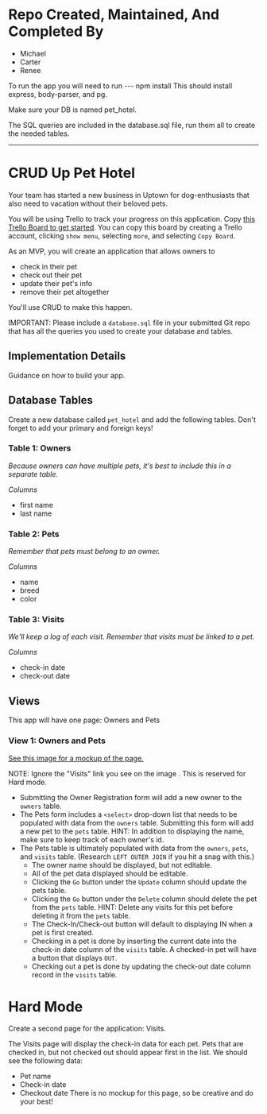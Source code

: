 # Repo Created, Maintained, And Completed By
* Michael
* Carter
* Renee

To run the app you will need to run --- npm install
This should install express, body-parser, and pg.

Make sure your DB is named pet_hotel.

The SQL queries are included in the database.sql file, run them all to create the
needed tables.









--------------------------------------------------
# CRUD Up Pet Hotel
Your team has started a new business in Uptown for dog-enthusiasts that also need to vacation without their beloved pets.

You will be using Trello to track your progress on this application. Copy [this Trello Board to get started](https://trello.com/b/aHoUGrQA/pet-hotel). You can copy this board by creating a Trello account, clicking `show menu`, selecting `more`, and selecting `Copy Board`.

As an MVP, you will create an application that allows owners to

* check in their pet
* check out their pet
* update their pet's info
* remove their pet altogether

You'll use CRUD to make this happen.

IMPORTANT: Please include a `database.sql` file in your submitted Git repo that has all the queries you used to create your database and tables.

## Implementation Details
Guidance on how to build your app.

## Database Tables
Create a new database called `pet_hotel` and add the following tables. Don't forget to add your primary and foreign keys!

### Table 1: Owners

*Because owners can have multiple pets, it's best to include this in a separate table.*

*Columns*

* first name
* last name

### Table 2: Pets

*Remember that pets must belong to an owner.*

*Columns*

* name
* breed
* color

### Table 3: Visits

*We'll keep a log of each visit. Remember that visits must be linked to a pet.*

*Columns*

* check-in date
* check-out date

## Views
This app will have one page: Owners and Pets

### View 1: Owners and Pets

[See this image for a mockup of the page.](https://drive.google.com/file/d/0B10Wu-zrSBwMZ1E0Y2ZYazVXdlE/view?usp=sharing)

NOTE: Ignore the "Visits" link you see on the image . This is reserved for Hard mode.

* Submitting the Owner Registration form will add a new owner to the `owners` table.
* The Pets form includes a `<select>` drop-down list that needs to be populated with data from the `owners` table. Submitting this form will add a new pet to the `pets` table. HINT: In addition to displaying the name, make sure to keep track of each owner's id.
* The Pets table is ultimately populated with data from the `owners`, `pets`, and `visits` table. (Research `LEFT OUTER JOIN` if you hit a snag with this.)
    * The owner name should be displayed, but not editable.
    * All of the pet data displayed should be editable.
    * Clicking the `Go` button under the `Update` column should update the pets table.
    * Clicking the `Go` button under the `Delete` column should delete the pet from the `pets` table. HINT: Delete any visits for this pet before deleting it from the `pets` table.
    * The Check-In/Check-out button will default to displaying IN when a pet is first created.
    * Checking in a pet is done by inserting the current date into the check-in date column of the `visits` table. A checked-in pet will have a button that displays `OUT`.
    * Checking out a pet is done by updating the check-out date column record in the `visits` table.

# Hard Mode
Create a second page for the application: Visits.

The Visits page will display the check-in data for each pet. Pets that are checked in, but not checked out should appear first in the list. We should see the following data:

* Pet name
* Check-in date
* Checkout date
There is no mockup for this page, so be creative and do your best!
